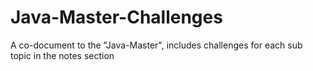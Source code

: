 # Java-Master-Challenges
A co-document to the "Java-Master", includes challenges for each sub topic in the notes section
